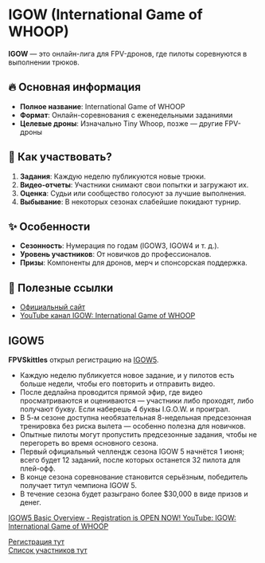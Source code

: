 # IGOW (International Game of WHOOP)  

**IGOW** — это онлайн-лига для FPV-дронов, где пилоты соревнуются в выполнении трюков.  

## 🔥 Основная информация  
- **Полное название**: International Game of WHOOP  
- **Формат**: Онлайн-соревнования с еженедельными заданиями  
- **Целевые дроны**: Изначально Tiny Whoop, позже — другие FPV-дроны  

## 🎯 Как участвовать?  
1. **Задания**: Каждую неделю публикуются новые трюки.  
2. **Видео-отчеты**: Участники снимают свои попытки и загружают их.  
3. **Оценка**: Судьи или сообщество голосуют за лучшие выполнения.  
4. **Выбывание**: В некоторых сезонах слабейшие покидают турнир.  

## ✨ Особенности  
- **Сезонность**: Нумерация по годам (IGOW3, IGOW4 и т. д.).  
- **Уровень участников**: От новичков до профессионалов.  
- **Призы**: Компоненты для дронов, мерч и спонсорская поддержка.  

## 🔗 Полезные ссылки  
- [Официальный сайт](https://www.internationalgameofwhoop.com/)
- [YouTube канал IGOW: International Game of WHOOP](https://www.youtube.com/@FPVSkittles/)

## IGOW5
**FPVSkittles** открыл регистрацию на [IGOW5](https://www.internationalgameofwhoop.com/).  
- Каждую неделю публикуется новое задание, и у пилотов есть больше недели, чтобы его повторить и отправить видео.  
- После дедлайна проводится прямой эфир, где видео просматриваются и оцениваются — участники либо проходят, либо получают букву. Если наберешь 4 буквы I.G.O.W. и проиграл.  
- В 5-м сезоне доступна необязательная 8-недельная предсезонная тренировка без риска вылета — особенно полезна для новичков.  
- Опытные пилоты могут пропустить предсезонные задания, чтобы не перегореть во время основного сезона.  
- Первый официальный челлендж сезона IGOW 5 начнётся 1 июня; всего будет 12 заданий, после которых останется 32 пилота для плей-офф.  
- В конце сезона соревнование становится серьёзным, победитель получает титул чемпиона IGOW 5.  
- В течение сезона будет разыграно более $30,000 в виде призов и денег.   

[IGOW5 Basic Overview - Registration is OPEN NOW! YouTube: 
IGOW: International Game of WHOOP](https://www.youtube.com/watch?v=rxAz9S6DrBY)

[Регистрация тут](https://docs.google.com/forms/d/e/1FAIpQLSdYRaHYyD5K8a4agzNA4DkbpwWwu-vnOILIGNzA_ekEvV13Ug/viewform)  
[Список участников тут](https://bit.ly/IGOW5Players)
